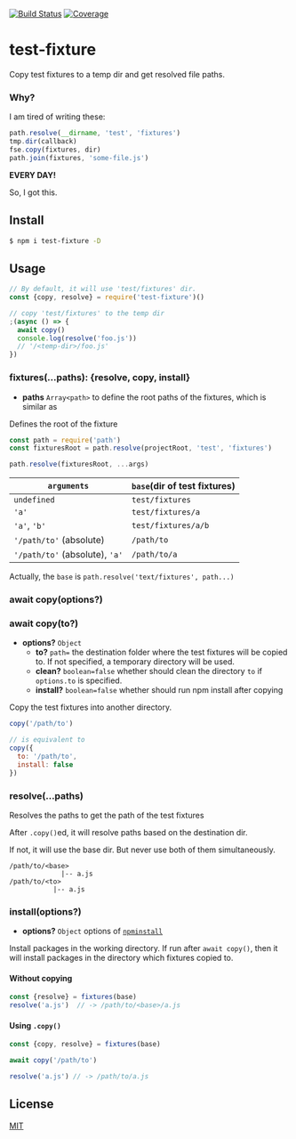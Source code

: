 [![Build Status](https://travis-ci.org/kaelzhang/node-test-fixture.svg?branch=master)](https://travis-ci.org/kaelzhang/node-test-fixture)
[![Coverage](https://codecov.io/gh/kaelzhang/node-test-fixture/branch/master/graph/badge.svg)](https://codecov.io/gh/kaelzhang/node-test-fixture)

# test-fixture

Copy test fixtures to a temp dir and get resolved file paths.

### Why?

I am tired of writing these:

```js
path.resolve(__dirname, 'test', 'fixtures')
tmp.dir(callback)
fse.copy(fixtures, dir)
path.join(fixtures, 'some-file.js')
```

**EVERY DAY!**

So, I got this.

## Install

```bash
$ npm i test-fixture -D
```

## Usage

```js
// By default, it will use 'test/fixtures' dir.
const {copy, resolve} = require('test-fixture')()

// copy 'test/fixtures' to the temp dir
;(async () => {
  await copy()
  console.log(resolve('foo.js'))
  // '/<temp-dir>/foo.js'
})
```

### fixtures(...paths): {resolve, copy, install}

- **paths** `Array<path>` to define the root paths of the fixtures, which is similar as

Defines the root of the fixture

```js
const path = require('path')
const fixturesRoot = path.resolve(projectRoot, 'test', 'fixtures')

path.resolve(fixturesRoot, ...args)
```

`arguments` | `base`(dir of test fixtures)
--------- | --------------------
`undefined` | `test/fixtures`
`'a'` | `test/fixtures/a`
`'a'`, `'b'` | `test/fixtures/a/b`
`'/path/to'` (absolute) | `/path/to`
`'/path/to'` (absolute), `'a'` | `/path/to/a`

Actually, the `base` is `path.resolve('text/fixtures', path...)`

### await copy(options?)
### await copy(to?)

- **options?** `Object`
  - **to?** `path=` the destination folder where the test fixtures will be copied to. If not specified, a temporary directory will be used.
  - **clean?** `boolean=false` whether should clean the directory `to` if `options.to` is specified.
  - **install?** `boolean=false` whether should run npm install after copying

Copy the test fixtures into another directory.

```js
copy('/path/to')

// is equivalent to
copy({
  to: '/path/to',
  install: false
})
```

### resolve(...paths)

Resolves the paths to get the path of the test fixtures

After `.copy()`ed, it will resolve paths based on the destination dir.

If not, it will use the base dir. But never use both of them simultaneously.

```
/path/to/<base>
             |-- a.js
/path/to/<to>
           |-- a.js
```

### install(options?)

- **options?** `Object` options of [`npminstall`](https://npmjs.org/package/npminstall)

Install packages in the working directory. If run after `await copy()`, then it will install packages in the directory which fixtures copied to.

#### Without copying

```js
const {resolve} = fixtures(base)
resolve('a.js')  // -> /path/to/<base>/a.js
```

#### Using `.copy()`

```js
const {copy, resolve} = fixtures(base)

await copy('/path/to')

resolve('a.js') // -> /path/to/a.js
```

## License

[MIT](LICENSE)
